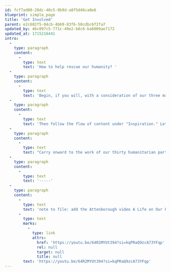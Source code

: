 ```yaml
---
id: fcf7ad00-20dc-40c5-9b9d-a8f5d46ca0e6
blueprint: simple_page
title: 'Get Involved'
parent: e2c682f5-04cb-4b69-83f6-50cdbc6f2fa7
updated_by: 46c097c5-771c-49e2-b8c6-ba6009ae7172
updated_at: 1715216441
intro:
  -
    type: paragraph
    content:
      -
        type: text
        text: 'How to help rescue our humanity? '
  -
    type: paragraph
    content:
      -
        type: text
        text: 'Begin, if you will, with a consideration of our three major challenges: ending war, solving climate change, and saving democracy. '
  -
    type: paragraph
    content:
      -
        type: text
        text: 'Then follow the flow of content under "Inspiration." Let it invite you along the surprising and intriguing horizons of positive change, introduce leaders, artists, scientists, educators, and changemakers whose legacies and lives courageously and creatively enlighten the way forward.  '
  -
    type: paragraph
    content:
      -
        type: text
        text: "Carry onward to the work of our thirty humanitarian partners, finding yourself considering the challenges and successes of these major non-profits who toil in the trenches of necessary change. Consider too their volunteer opportunities. Not least, where and how to make a donation (either directly on our partners' sites or with the ease of an aggregate donation here on www.humanity.org)."
  -
    type: paragraph
    content:
      -
        type: text
        text: '-----'
  -
    type: paragraph
    content:
      -
        type: text
        text: 'note to file: add the Attenborough video A Life on Our Planet as the header movie:  '
      -
        type: text
        marks:
          -
            type: link
            attrs:
              href: 'https://youtu.be/64R2MYUt394?si=kqPRaQ9zcA73YFqp'
              rel: null
              target: null
              title: null
        text: 'https://youtu.be/64R2MYUt394?si=kqPRaQ9zcA73YFqp'
---
```

